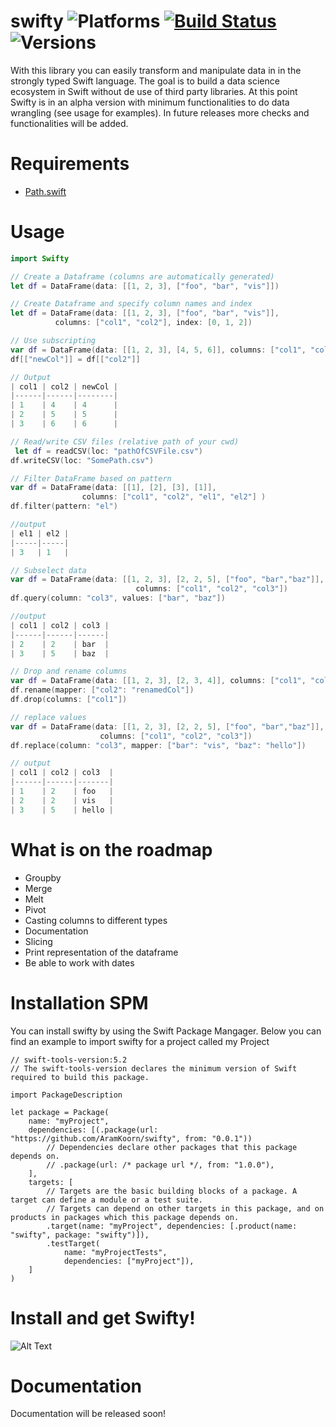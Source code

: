 # swifty  ![Platforms](https://img.shields.io/badge/platforms-Linux%20%7C%20MacOS-lightgrey) [![Build Status](https://travis-ci.com/AramKoorn/swifty.svg?token=JpKygpYAeEtSWFyNQ2fB&branch=main)](https://travis-ci.com/AramKoorn/swifty) ![Versions](https://img.shields.io/badge/Swift-5.2-orange)

With this library you can easily transform and manipulate data in in the strongly typed Swift language.
The goal is to build a data science ecosystem in Swift without de use of third party libraries. At this point Swifty is in an alpha version with minimum functionalities to do data wrangling (see usage for examples). In future releases more checks and functionalities will be added. 

# Requirements
-  [Path.swift](https://github.com/mxcl/Path.swift)

# Usage

```swift
import Swifty

// Create a Dataframe (columns are automatically generated)
let df = DataFrame(data: [[1, 2, 3], ["foo", "bar", "vis"]])

// Create Dataframe and specify column names and index 
let df = DataFrame(data: [[1, 2, 3], ["foo", "bar", "vis"]], 
          columns: ["col1", "col2"], index: [0, 1, 2])

// Use subscripting
var df = DataFrame(data: [[1, 2, 3], [4, 5, 6]], columns: ["col1", "col2"])
df[["newCol"]] = df[["col2"]]

// Output
| col1 | col2 | newCol |
|------|------|--------|
| 1    | 4    | 4      |
| 2    | 5    | 5      |
| 3    | 6    | 6      |

// Read/write CSV files (relative path of your cwd)
 let df = readCSV(loc: "pathOfCSVFile.csv")
df.writeCSV(loc: "SomePath.csv")

// Filter DataFrame based on pattern
var df = DataFrame(data: [[1], [2], [3], [1]],
                columns: ["col1", "col2", "el1", "el2"] )
df.filter(pattern: "el")

//output
| el1 | el2 |
|-----|-----|
| 3   | 1   |

// Subselect data
var df = DataFrame(data: [[1, 2, 3], [2, 2, 5], ["foo", "bar","baz"]],
                            columns: ["col1", "col2", "col3"])
df.query(column: "col3", values: ["bar", "baz"])

//output
| col1 | col2 | col3 |
|------|------|------|
| 2    | 2    | bar  |
| 3    | 5    | baz  |

// Drop and rename columns
var df = DataFrame(data: [[1, 2, 3], [2, 3, 4]], columns: ["col1", "col2"])
df.rename(mapper: ["col2": "renamedCol"])
df.drop(columns: ["col1"])

// replace values
var df = DataFrame(data: [[1, 2, 3], [2, 2, 5], ["foo", "bar","baz"]],
                    columns: ["col1", "col2", "col3"])
df.replace(column: "col3", mapper: ["bar": "vis", "baz": "hello"])

// output
| col1 | col2 | col3  |
|------|------|-------|
| 1    | 2    | foo   |
| 2    | 2    | vis   |
| 3    | 5    | hello |

```

# What is on the roadmap
- Groupby
- Merge
- Melt
- Pivot
- Casting columns to different types
- Documentation
- Slicing
- Print representation of the dataframe
- Be able to work with dates

# Installation SPM

You can install swifty by using the Swift Package Mangager. Below you can find an example to import swifty for a project called my Project
```
// swift-tools-version:5.2
// The swift-tools-version declares the minimum version of Swift required to build this package.

import PackageDescription

let package = Package(
    name: "myProject",
    dependencies: [(.package(url: "https://github.com/AramKoorn/swifty", from: "0.0.1"))
        // Dependencies declare other packages that this package depends on.
        // .package(url: /* package url */, from: "1.0.0"),
    ],
    targets: [
        // Targets are the basic building blocks of a package. A target can define a module or a test suite.
        // Targets can depend on other targets in this package, and on products in packages which this package depends on.
        .target(name: "myProject", dependencies: [.product(name: "swifty", package: "swifty")]),
        .testTarget(
            name: "myProjectTests",
            dependencies: ["myProject"]),
    ]
)

```

# Install and get Swifty!

![Alt Text](https://media.giphy.com/media/ZGIb81A2Z4dcGc43ku/giphy.gif)

# Documentation
Documentation will be released soon!